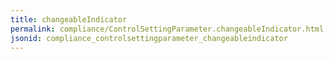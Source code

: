 ```yaml
---
title: changeableIndicator
permalink: compliance/ControlSettingParameter.changeableIndicator.html
jsonid: compliance_controlsettingparameter_changeableindicator
---
```


